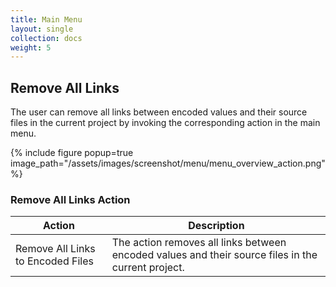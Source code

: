 ```yaml
---
title: Main Menu
layout: single
collection: docs
weight: 5
---
```


## Remove All Links

The user can remove all links between encoded values and their source files in the current project by invoking the
corresponding action in the main menu.

{% include figure popup=true image_path="/assets/images/screenshot/menu/menu_overview_action.png" %}

### Remove All Links Action

| Action                            | Description                                                                                        |
|-----------------------------------|----------------------------------------------------------------------------------------------------|
| Remove All Links to Encoded Files | The action removes all links between encoded values and their source files in the current project. |


